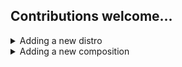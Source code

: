 
## Contributions welcome...

<details>
  <summary>Adding a new distro</summary>

ssh/login to the target Linux machine and run:
```
curl -sfL https://lkc.rjed.in/ | bash -s
```
if `curl` is not available, use `wget` ...
```
wget -q -O- https://lkc.rjed.in/ | bash -s
```
This will create a folder with the name of the distro.

1. Copy the folder to your `linux-kernel-configs` git repo.
2. Run `make`. This will update the `README.md` file with the distro you added.
3. Raise a PR

</details>

<details>
  <summary>Adding a new composition</summary>

Composition means a set of kernel configuration options shown in the context of all the distros.
"[LSM Support](tools/compositions/lsm.yaml)", "[Seccomp Support](tools/compositions/seccomp.yaml)" are examples of the compositions.

To create a new composition:
1. Create a new composition file. Use [tools/compositions/lsm.yaml](tools/compositions/lsm.yaml) as ref.
2. Do a `make`
3. Check if the composition is reflected in the [README.md](README.md).
4. Raise a PR with the changes

</details>
